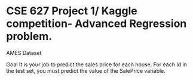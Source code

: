 # CSE 627 Project 1/ Kaggle competition- Advanced Regression problem.

AMES Dataset

Goal
It is your job to predict the sales price for each house. For each Id in the test set, you must predict the value of the SalePrice variable. 

